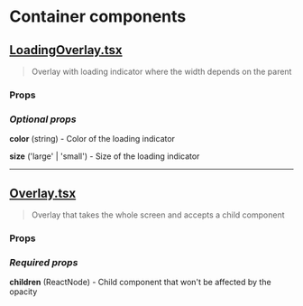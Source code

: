 # Container components

## [LoadingOverlay.tsx](./LoadingOverlay.tsx)

> Overlay with loading indicator where the width depends on the parent

### Props

### _Optional props_

**color** (string) - Color of the loading indicator
<br>

**size** ('large' | 'small') - Size of the loading indicator

---

## [Overlay.tsx](./Overlay.tsx)

> Overlay that takes the whole screen and accepts a child component

### Props

### _Required props_

**children** (ReactNode) - Child component that won't be affected by the opacity
